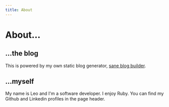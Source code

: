 ```yaml
---
title: About
---
```


# About...

## ...the blog

This is powered by my own static blog generator, [sane blog builder](https://github.com/lbrito1/sane-blog-builder).

## ...myself

My name is Leo and I'm a software developer. I enjoy Ruby. You can find my Github and Linkedin profiles in the page header.
